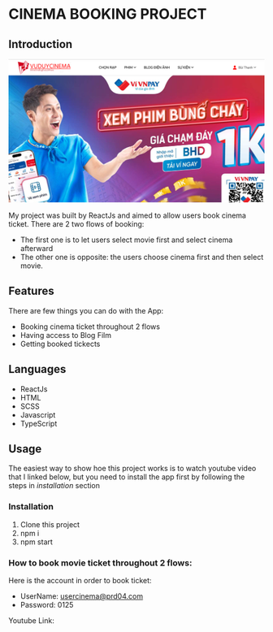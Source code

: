 # CINEMA BOOKING PROJECT

## Introduction

<img src="./Img/HomePage.png">

My project was built by ReactJs and aimed to allow users book cinema ticket. There are 2 two flows of booking:

- The first one is to let users select movie first and select cinema afterward
- The other one is opposite: the users choose cinema first and then select movie.

## Features

There are few things you can do with the App:

- Booking cinema ticket throughout 2 flows
- Having access to Blog Film
- Getting booked tickects

## Languages

- ReactJs
- HTML
- SCSS
- Javascript
- TypeScript

## Usage

The easiest way to show hoe this project works is to watch youtube video that I linked below, but you need to install the app first by following the steps in _installation_ section

### Installation

1.  Clone this project
2.  npm i
3.  npm start

### How to book movie ticket throughout 2 flows:

Here is the account in order to book ticket:

- UserName: usercinema@prd04.com
- Password: 0125

Youtube Link:
